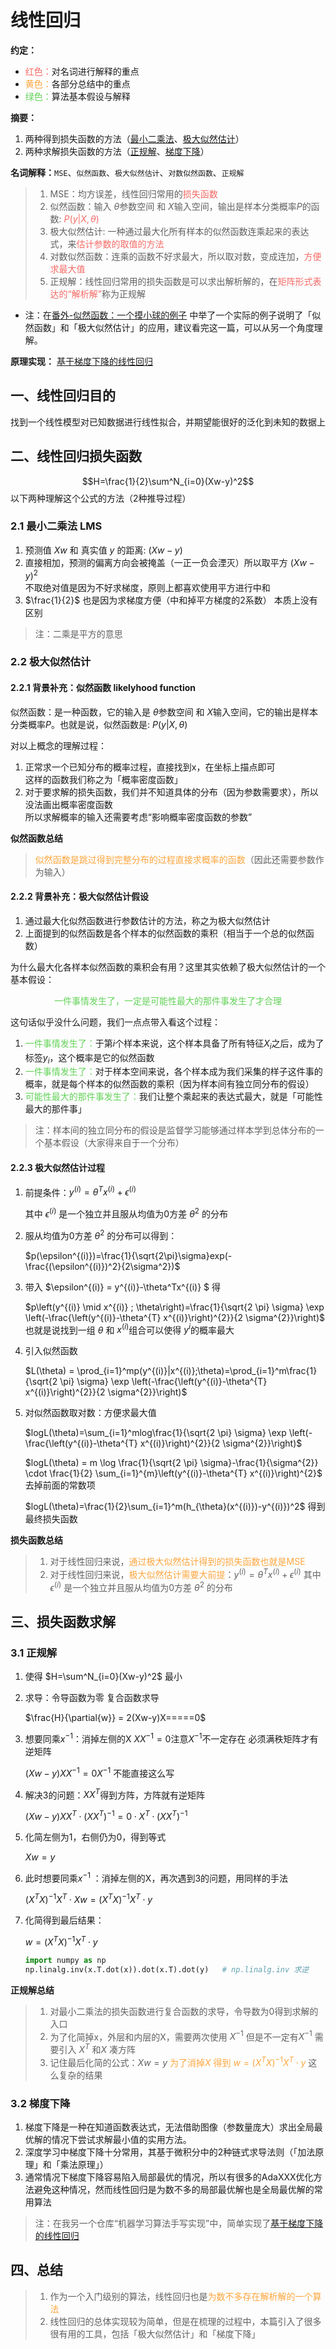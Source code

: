 
# 线性回归
**约定：**
- <font color=F66A65>红色：</font>对名词进行解释的重点
- <font color=FDA63E>黄色：</font>各部分总结中的重点
- <font color=62D257>绿色：</font>算法基本假设与解释

**摘要：**
1. 两种得到损失函数的方法（[最小二乘法](#2.1-最小二乘法-LMS)、[极大似然估计](#2.2-极大似然估计)）
2. 两种求解损失函数的方法（[正规解](#31-正规解)、[梯度下降](#32-梯度下降)）

**名词解释：**`MSE`、`似然函数`、`极大似然估计`、`对数似然函数`、`正规解`
> 1. MSE：均方误差，线性回归常用的<font color=F66A65>损失函数</font>
> 2. 似然函数：输入 $\theta$参数空间 和 $X$输入空间，输出是样本分类概率$P$的函数: <font color=F66A65>$P(y|X,\theta)$</font>
> 3. 极大似然估计: 一种通过最大化所有样本的似然函数连乘起来的表达式，来<font color=F66A65>估计参数的取值的方法</font>
> 4. 对数似然函数：连乘的函数不好求最大，所以取对数，变成连加，<font color=F66A65>方便求最大值</font>
> 5. 正规解：线性回归常用的损失函数是可以求出解析解的，在<font color=F66A65>矩阵形式表达的“解析解”</font>称为正规解
* 注：在[番外-似然函数：一个摸小球的例子](/algorithms/ai/ai_math/Extra2.md) 中举了一个实际的例子说明了「似然函数」和「极大似然估计」的应用，建议看完这一篇，可以从另一个角度理解。

**原理实现：**
[基于梯度下降的线性回归]()

## 一、线性回归目的
找到一个线性模型对已知数据进行线性拟合，并期望能很好的泛化到未知的数据上
## 二、线性回归损失函数
$$H=\frac{1}{2}\sum^N_{i=0}(Xw-y)^2$$
以下两种理解这个公式的方法（2种推导过程）
### 2.1 最小二乘法 LMS
1. 预测值 $Xw$ 和 真实值 $y$ 的距离: $(Xw-y)$
2. 直接相加，预测的偏离方向会被掩盖（一正一负会湮灭）所以取平方 $(Xw-y)^2$ \
   不取绝对值是因为不好求梯度，原则上都喜欢使用平方进行中和
3. $\frac{1}{2}$ 也是因为求梯度方便（中和掉平方梯度的2系数） 本质上没有区别
> 注：二乘是平方的意思
### 2.2 极大似然估计
#### 2.2.1 背景补充：似然函数 likelyhood function
似然函数：是一种函数，它的输入是 $\theta$参数空间 和 $X$输入空间，它的输出是样本分类概率$P$。也就是说，似然函数是: $P(y|X,\theta)$

对以上概念的理解过程：
1. 正常求一个已知分布的概率过程，直接找到x，在坐标上描点即可\
   这样的函数我们称之为「概率密度函数」
2. 对于要求解的损失函数，我们并不知道具体的分布（因为参数需要求），所以没法画出概率密度函数\
   所以求解概率的输入还需要考虑“影响概率密度函数的参数”

**似然函数总结**
> <font color=FDA63E>似然函数是跳过得到完整分布的过程直接求概率的函数</font>（因此还需要参数作为输入）
#### 2.2.2 背景补充：极大似然估计假设
1. 通过最大化似然函数进行参数估计的方法，称之为极大似然估计
2. 上面提到的似然函数是各个样本的似然函数的乘积（相当于一个总的似然函数）

为什么最大化各样本似然函数的乘积会有用？这里其实依赖了极大似然估计的一个基本假设：
<center><font color=62D257>一件事情发生了，一定是可能性最大的那件事发生了才合理</font></center>

这句话似乎没什么问题，我们一点点带入看这个过程：
1. <font color=62D257>一件事情发生了：</font>于第$i$个样本来说，这个样本具备了所有特征$X_i$之后，成为了标签$y_i$，这个概率是它的似然函数
2. <font color=62D257>一件事情发生了：</font>对于样本空间来说，各个样本成为我们采集的样子这件事的概率，就是每个样本的似然函数的乘积（因为样本间有独立同分布的假设）
3. <font color=62D257>可能性最大的那件事发生了：</font>我们让整个乘起来的表达式最大，就是「可能性最大的那件事」
> 注：样本间的独立同分布的假设是监督学习能够通过样本学到总体分布的一个基本假设（大家得来自于一个分布）
#### 2.2.3 极大似然估计过程
1. 前提条件：$y^{(i)} = \theta^Tx^{(i)}+\epsilon^{(i)}​$      

   其中  $\epsilon^{(i)}$   是一个独立并且服从均值为0方差 $\theta^2$ 的分布

2. 服从均值为0方差 $\theta^2$ 的分布可以得到：

   $p(\epsilon^{(i)})=\frac{1}{\sqrt{2\pi}\sigma}exp(-\frac{(\epsilon^{(i)})^2}{2\sigma^2})​$ 

3. 带入  $\epsilon^{(i)} = y^{(i)}-\theta^Tx^{(i)} $   得

   $p\left(y^{(i)} \mid x^{(i)} ; \theta\right)=\frac{1}{\sqrt{2 \pi} \sigma} \exp \left(-\frac{\left(y^{(i)}-\theta^{T} x^{(i)}\right)^{2}}{2 \sigma^{2}}\right)​$     也就是说找到一组 $\theta​$ 和 $x^{(i)}​$  组合可以使得 $y^{i}​$ 的概率最大

4. 引入似然函数

   $L(\theta) = \prod_{i=1}^mp(y^{(i)}|x^{(i)};\theta)=\prod_{i=1}^m\frac{1}{\sqrt{2 \pi} \sigma} \exp \left(-\frac{\left(y^{(i)}-\theta^{T} x^{(i)}\right)^{2}}{2 \sigma^{2}}\right)​$

5. 对似然函数取对数：方便求最大值

   $logL(\theta)=\sum_{i=1}^mlog\frac{1}{\sqrt{2 \pi} \sigma} \exp \left(-\frac{\left(y^{(i)}-\theta^{T} x^{(i)}\right)^{2}}{2 \sigma^{2}}\right)$

   $logL(\theta) = m \log \frac{1}{\sqrt{2 \pi} \sigma}-\frac{1}{\sigma^{2}} \cdot \frac{1}{2} \sum_{i=1}^{m}\left(y^{(i)}-\theta^{T} x^{(i)}\right)^{2}$          去掉前面的常数项

   $logL(\theta)=\frac{1}{2}\sum_{i=1}^m(h_{\theta}(x^{(i)})-y^{(i)})^2$                                      得到最终损失函数

**损失函数总结** 
> 1. 对于线性回归来说，<font color=FDA63E>通过极大似然估计得到的损失函数也就是MSE</font>
> 2. 对于线性回归来说，<font color=FDA63E>极大似然估计需要大前提</font>：
  ​        $y^{(i)} = \theta^Tx^{(i)}+\epsilon^{(i)}$         其中 $\epsilon^{(i)}$   是一个独立并且服从均值为0方差 $\theta^2$ 的分布
## 三、损失函数求解
### 3.1 正规解
1. 使得 $H=\sum^N_{i=0}(Xw-y)^2​$   最小

2. 求导：令导函数为零                              复合函数求导

   $\frac{H}{\partial{w}} = 2(Xw-y)X=====0$

3. 想要同乘$x^{-1}​$ ：消掉左侧的X                 $XX^{-1}=0​$       注意$X^{-1}​$不一定存在  必须满秩矩阵才有逆矩阵

   $(Xw-y)XX^{-1} = 0X^{-1}$      不能直接这么写

4. 解决3的问题：$XX^{T}​$ 得到方阵，方阵就有逆矩阵

   $(Xw-y)XX^{T}\cdot (XX^{T})^{-1}=0\cdot X^{T}\cdot (XX^{T})^{-1}$

5. 化简左侧为1，右侧仍为0，得到等式

   $Xw=y​$ 

6. 此时想要同乘$x^{-1}$ ：消掉左侧的X，再次遇到3的问题，用同样的手法

   $(X^{T}X)^{-1}X^{T}\cdot Xw=(X^{T}X)^{-1}X^{T}\cdot y​$ 

7. 化简得到最后结果：

   $w=(X^{T}X)^{-1}X^{T}\cdot y​$

   ~~~python
   import numpy as np
   np.linalg.inv(x.T.dot(x)).dot(x.T).dot(y)   # np.linalg.inv 求逆
   ~~~

**正规解总结**
> 1. 对最小二乘法的损失函数进行复合函数的求导，令导数为0得到求解的入口
> 2. 为了化简掉x，外层和内层的X，需要两次使用 $X^{-1}​$  但是不一定有$X^{-1}​$ 需要引入 $X^{T}​$  和$X​$ 凑方阵
> 3. 记住最后化简的公式：$Xw=y$  <font color=FDA63E>为了消掉$X$ 得到  $w=(X^{T}X)^{-1}X^{T}\cdot y$</font>  这么复杂的结果

### 3.2 梯度下降
1. 梯度下降是一种在知道函数表达式，无法借助图像（参数量庞大）求出全局最优解的情况下尝试求解最小值的实用方法。
2. 深度学习中梯度下降十分常用，其基于微积分中的2种链式求导法则（「加法原理」和「乘法原理」）
3. 通常情况下梯度下降容易陷入局部最优的情况，所以有很多的AdaXXX优化方法避免这种情况，然而线性回归是为数不多的局部最优解也是全局最优解的常用算法
> 注：在我另一个仓库“机器学习算法手写实现”中，简单实现了[基于梯度下降的线性回归]()
## 四、总结
> 1. 作为一个入门级别的算法，线性回归也是<font color=FDA63E>为数不多存在解析解的一个算法</font>
> 2. 线性回归的总体实现较为简单，但是在梳理的过程中，本篇引入了很多很有用的工具，包括「极大似然估计」和「梯度下降」

